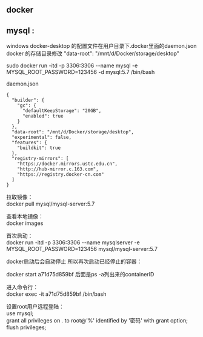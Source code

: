 ## docker 

mysql : 
---

windows docker-desktop 的配置文件在用户目录下.docker里面的daemon.json  
docker 的存储目录修改 "data-root": "/mnt/d/Docker/storage/desktop"  

sudo docker run -itd -p 3306:3306 --name mysql -e MYSQL_ROOT_PASSWORD=123456 -d mysql:5.7 /bin/bash

daemon.json
```
{
  "builder": {
    "gc": {
      "defaultKeepStorage": "20GB",
      "enabled": true
    }
  },
  "data-root": "/mnt/d/Docker/storage/desktop",
  "experimental": false,
  "features": {
    "buildkit": true
  },
  "registry-mirrors": [
    "https://docker.mirrors.ustc.edu.cn",
    "http://hub-mirror.c.163.com",
    "https://registry.docker-cn.com"
  ]
}

```
拉取镜像：  
docker pull mysql/mysql-server:5.7  

查看本地镜像：  
docker images   

首次启动：  
docker run -itd -p 3306:3306 --name mysqlserver -e MYSQL_ROOT_PASSWORD=123456 mysql/mysql-server:5.7   

docker启动后会自动停止  所以再次启动已经停止的容器：  

docker start a71d75d859bf 后面是ps -a列出来的containerID   

进入命令行：  
docker exec -it a71d75d859bf /bin/bash   

设置root用户远程登陆：  
use mysql;  
grant all privileges on *.* to root@'%' identified by '密码' with grant option;  
flush privileges;   

